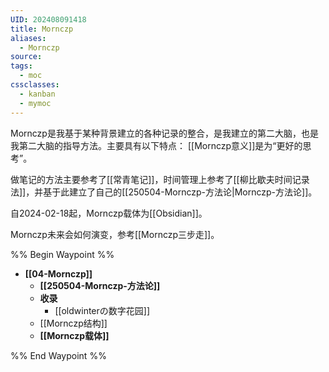 ```yaml
---
UID: 202408091418
title: Mornczp
aliases:
  - Mornczp
source: 
tags:
  - moc
cssclasses:
  - kanban
  - mymoc
---
```

Mornczp是我基于某种背景建立的各种记录的整合，是我建立的第二大脑，也是我第二大脑的指导方法。主要具有以下特点：
[[Mornczp意义]]是为“更好的思考”。

做笔记的方法主要参考了[[常青笔记]]，时间管理上参考了[[柳比歇夫时间记录法]]，并基于此建立了自己的[[250504-Mornczp-方法论|Mornczp-方法论]]。

自2024-02-18起，Mornczp载体为[[Obsidian]]。

Mornczp未来会如何演变，参考[[Mornczp三步走]]。

%% Begin Waypoint %%
- **[[04-Mornczp]]**
	- **[[250504-Mornczp-方法论]]**
	- **收录**
		- [[oldwinterの数字花园]]
	- [[Mornczp结构]]
	- **[[Mornczp载体]]**

%% End Waypoint %%

